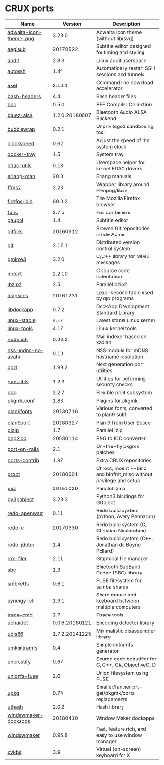 # CRUX ports
Name | Version | Description
-|-|-
[adwaita-icon-theme-png](https://git.gnome.org/browse/adwaita-icon-theme/) | 3.28.0 | Adwaita icon theme (without librsvg)
[aegisub](http://www.aegisub.org) | 20170522 | Subtitle editor designed for timing and styling
[audit](https://people.redhat.com/sgrubb/audit) | 2.8.3 | Linux audit userspace
[autossh](http://www.harding.motd.ca/autossh/) | 1.4f | Automatically restart SSH sessions and tunnels
[axel](https://github.com/eribertomota/axel) | 2.16.1 | Command line download accelerator
[bash-headers](https://www.gnu.org/software/bash) | 4.4 | Bash header files
[bcc](https://github.com/iovisor/bcc) | 0.5.0 | BPF Compiler Collection
[bluez-alsa](https://github.com/Arkq/bluez-alsa) | 1.2.0.20180607 | Bluetooth Audio ALSA Backend
[bubblewrap](https://github.com/projectatomic/bubblewrap) | 0.2.1 | Unprivileged sandboxing tool
[clockspeed](https://cr.yp.to/clockspeed.html) | 0.62 | Adjust the speed of the system clock
[docker-tray](http://icculus.org/openbox/2/docker/) | 1.5 | System tray
[edac-utils](https://github.com/grondo/edac-utils) | 0.18 | Userspace helper for kernel EDAC drivers
[erlang-man](https://www.erlang.org/) | 20.3 | Erlang manuals
[ffms2](https://github.com/FFMS/ffms2) | 2.23 | Wrapper library around FFmpeg/libav
[firefox-bin](https://www.mozilla.com/firefox/) | 60.0.2 | The Mozilla Firefox browser
[func](https://github.com/therealfun/func) | 2.7.5 | Fun containers
[gaupol](https://otsaloma.io/gaupol/) | 1.4 | Subtitle editor
[gitfiles](https://github.com/mariusae/gitfiles) | 20160912 | Browse Git repositories inside Acme
[git](https://git-scm.com/) | 2.17.1 | Distributed version control system
[gmime3](https://developer.gnome.org/gmime/) | 3.2.0 | C/C++ library for MIME messages
[indent](https://www.gnu.org/software/indent) | 2.2.10 | C source code indentation
[lbzip2](https://github.com/kjn/lbzip2) | 2.5 | Parallel bzip2
[leapsecs](https://cr.yp.to/libtai.html) | 20161231 | Leap-second table used by djb programs
[libdockapp](https://www.dockapps.net/) | 0.7.2 | DockApp Development Standard Library
[linux-stable](https://www.kernel.org/) | 4.17 | Latest stable Linux kernel
[linux-tools](https://perf.wiki.kernel.org/index.php/Main_Page) | 4.17 | Linux kernel tools
[notmuch](https://notmuchmail.org/) | 0.26.2 | Mail indexer based on xapian
[nss-mdns-no-avahi](http://0pointer.de/lennart/projects/nss-mdns/) | 0.10 | NSS module for mDNS hostname resolution
[oprt](https://github.com/therealfun/oprt) | 1.99.2 | Next generation port utilities
[pax-utils](https://wiki.gentoo.org/wiki/Hardened/PaX_Utilities) | 1.2.3 | Utilities for peforming security checks
[pdq](https://pdq.sf.net/) | 2.2.7 | Flexible print subsystem
[pkgmk.conf](https://github.com/therealfun/crux-ports/tree/master/pkgmk.conf) | 1.83 | Plugins for pkgmk
[plan9fonts](https://github.com/rtrn/plan9fonts) | 20130716 | Various fonts, converted to plan9 subf
[plan9port](https://9fans.github.io/plan9port/) | 20180327 | Plan 9 from User Space
[plzip](https://www.nongnu.org/lzip/plzip.html) | 1.7 | Parallel lzip
[png2ico](https://github.com/dkfans/png2ico) | 20030114 | PNG to ICO converter
[port-on-rails](https://github.com/therealfun/crux-ports/tree/master/port-on-rails) | 2.1 | On-the-fly pkgmk patches
[ports-contrib](https://github.com/therealfun/crux-ports/ports-contrib) | 1.87 | Extra CRUX repositories
[proot](https://proot-me.github.io/) | 20180601 | Chroot, mount --bind and binfmt_misc without privilege and setup
[pxz](https://github.com/jnovy/pxz) | 20151029 | Parallel lzma
[py3gobject](https://wiki.gnome.org/Projects/PyGObject) | 3.28.3 | Python3 bindings for GObject
[redo-apenwarr](https://github.com/apenwarr/redo) | 0.11 | Redo build system (python, Avery Pennarun)
[redo-c](https://github.com/chneukirchen/redo-c) | 20170330 | Redo build system (C, Christian Neukirchen)
[redo-jdebp](http://jdebp.eu./Softwares/redo/) | 1.4 | Redo build system (C++, Jonathan de Boyne Pollard)
[rox-filer](http://rox.sf.net/desktop/ROX-Filer/) | 2.11 | Graphical file manager
[sbc](https://git.kernel.org/pub/scm/bluetooth/sbc.git) | 1.3 | Bluetooth SubBand Codec (SBC) library
[smbnetfs](http://smbnetfs.sf.net/) | 0.6.1 | FUSE filesystem for samba shares
[synergy-cli](https://github.com/symless/synergy-core) | 1.9.1 | Share mouse and keyboard between multiple computers
[trace-cmd](https://git.kernel.org/pub/scm/linux/kernel/git/rostedt/trace-cmd.git) | 2.7 | Ftrace tools
[uchardet](https://www.freedesktop.org/wiki/Software/uchardet/) | 0.0.6.20180121 | Encoding detector library
[udis86](https://github.com/vmt/udis86/) | 1.7.2.20141225 | Minimalistic disassembler library
[umkinitramfs](https://github.com/therealfun/crux-ports/tree/master/umkinitramfs) | 0.4 | Simple initramfs generator
[uncrustify](http://uncrustify.sf.net/) | 0.67 | Source code beautifier for C, C++, C#, ObjectiveC, D
[unionfs-fuse](https://github.com/rpodgorny/unionfs-fuse) | 2.0 | Union filesystem using FUSE
[upkg](https://github.com/therealfun/crux-ports/upkg) | 0.74 | Smaller/fancier prt-get/pkgmk/ports replacements
[uthash](https://troydhanson.github.io/uthash) | 2.0.2 | Hash library
[windowmaker-dockapps](https://www.dockapps.net/) | 20180410 | Window Maker dockapps
[windowmaker](https://windowmaker.org) | 0.95.8 | Fast, feature rich, and easy to use window manager
[xvkbd](http://t-sato.in.coocan.jp/xvkbd/) | 3.9 | Virtual (on-screen) keyboard for X
